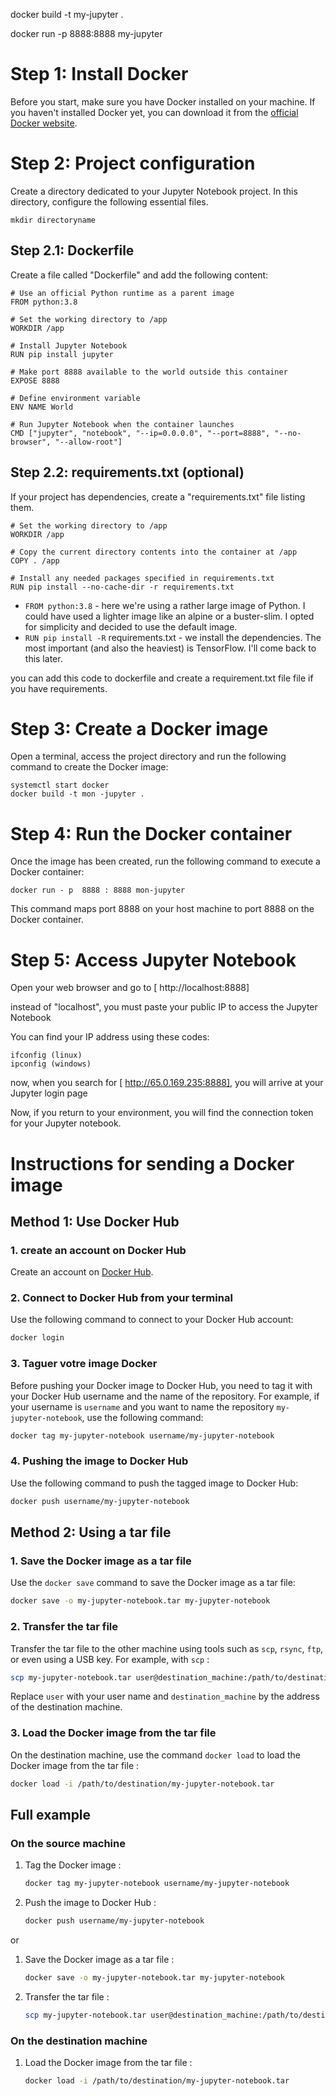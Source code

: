 docker build -t my-jupyter .

docker run -p 8888:8888 my-jupyter

# Step 1: Install Docker

Before you start, make sure you have Docker installed on your machine. If you haven't installed Docker yet, you can download it from the [official Docker website](https://www.docker.com/get-started).

# Step 2: Project configuration

Create a directory dedicated to your Jupyter Notebook project. In this directory, configure the following essential files.

```
mkdir directoryname
```

## Step 2.1: Dockerfile

Create a file called "Dockerfile" and add the following content:

```shell
# Use an official Python runtime as a parent image
FROM python:3.8

# Set the working directory to /app
WORKDIR /app

# Install Jupyter Notebook
RUN pip install jupyter

# Make port 8888 available to the world outside this container
EXPOSE 8888

# Define environment variable
ENV NAME World

# Run Jupyter Notebook when the container launches
CMD ["jupyter", "notebook", "--ip=0.0.0.0", "--port=8888", "--no-browser", "--allow-root"]
```

## Step 2.2: requirements.txt (optional)

If your project has dependencies, create a "requirements.txt" file listing them.

```shell
# Set the working directory to /app
WORKDIR /app

# Copy the current directory contents into the container at /app
COPY . /app

# Install any needed packages specified in requirements.txt
RUN pip install --no-cache-dir -r requirements.txt
```

- `FROM python:3.8` - here we're using a rather large image of Python. I could have used a lighter image like an alpine or a buster-slim. I opted for simplicity and decided to use the default image.
- `RUN pip install -R` requirements.txt - we install the dependencies. The most important (and also the heaviest) is TensorFlow. I'll come back to this later.

you can add this code to dockerfile and create a requirement.txt file
file if you have requirements.

# Step 3: Create a Docker image

Open a terminal, access the project directory and run the following command to create the Docker image:

```shell
systemctl start docker
docker build -t mon -jupyter .
```

# Step 4: Run the Docker container

Once the image has been created, run the following command to execute a Docker container:

```shell
docker run - p  8888 : 8888 mon-jupyter
```

This command maps port 8888 on your host machine to port 8888 on the Docker container.

# Step 5: Access Jupyter Notebook

Open your web browser and go to [ http://localhost:8888]

instead of "localhost", you must paste your public IP to access the Jupyter Notebook

You can find your IP address using these codes:

```shell
ifconfig (linux)
ipconfig (windows)
```

now, when you search for [ http://65.0.169.235:8888], you will arrive at your Jupyter login page

Now, if you return to your environment, you will find the connection token for your Jupyter notebook.

# Instructions for sending a Docker image

## Method 1: Use Docker Hub

### 1. create an account on Docker Hub

Create an account on [Docker Hub](https://hub.docker.com/).

### 2. Connect to Docker Hub from your terminal

Use the following command to connect to your Docker Hub account:

```sh
docker login
```

### 3. Taguer votre image Docker

Before pushing your Docker image to Docker Hub, you need to tag it with your Docker Hub username and the name of the repository. For example, if your username is `username` and you want to name the repository `my-jupyter-notebook`, use the following command:

```sh
docker tag my-jupyter-notebook username/my-jupyter-notebook
```

### 4. Pushing the image to Docker Hub

Use the following command to push the tagged image to Docker Hub:

```sh
docker push username/my-jupyter-notebook
```
## Method 2: Using a tar file

### 1. Save the Docker image as a tar file

Use the `docker save` command to save the Docker image as a tar file:

```sh
docker save -o my-jupyter-notebook.tar my-jupyter-notebook
```

### 2. Transfer the tar file

Transfer the tar file to the other machine using tools such as `scp`, `rsync`, `ftp`, or even using a USB key. For example, with `scp` :

```sh
scp my-jupyter-notebook.tar user@destination_machine:/path/to/destination
```

Replace `user` with your user name and `destination_machine` by the address of the destination machine.
### 3. Load the Docker image from the tar file

On the destination machine, use the command `docker load` to load the Docker image from the tar file :

```sh
docker load -i /path/to/destination/my-jupyter-notebook.tar
```

## Full example

### On the source machine

1. Tag the Docker image :

   ```sh
   docker tag my-jupyter-notebook username/my-jupyter-notebook
   ```

2. Push the image to Docker Hub :

   ```sh
   docker push username/my-jupyter-notebook
   ```

or

1. Save the Docker image as a tar file :

   ```sh
   docker save -o my-jupyter-notebook.tar my-jupyter-notebook
   ```

2. Transfer the tar file :

   ```sh
   scp my-jupyter-notebook.tar user@destination_machine:/path/to/destination
   ```

### On the destination machine

1. Load the Docker image from the tar file :

   ```sh
   docker load -i /path/to/destination/my-jupyter-notebook.tar
   ```
